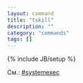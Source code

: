 ```yaml
---
layout: command
title: "tskill"
description: ""
category: "commands"
tags: []
---
```

{% include JB/setup %}

См.: [#systemexec](#systemexec)
